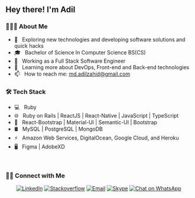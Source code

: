 <!--
**AdilZahid/AdilZahid** is a ✨ _special_ ✨ repository because its `README.md` (this file) appears on your GitHub profile.

  Here are some ideas to get you started:

  - 🔭 I’m currently working on ...
  - 🌱 I’m currently learning ...
  - 👯 I’m looking to collaborate on ...
  - 🤔 I’m looking for help with ...
  - 💬 Ask me about ...
  - 📫 How to reach me: ...
  - 😄 Pronouns: ...
  - ⚡ Fun fact: ...
  -->

  <h2> Hey there! I'm Adil</h2>

<h3> 👨🏻‍💻 About Me </h3>

- 🤔 &nbsp; Exploring new technologies and developing software solutions and quick hacks
- 🎓 &nbsp; Bachelor of Science In Computer Science BS(CS)
- 💼 &nbsp; Working as a Full Stack Software Engineer
- 🌱 &nbsp; Learning more about DevOps, Front-end and Back-end technologies
- 📫 &nbsp; How to reach me: md.adilzahid@gmail.com
<!-- - 🥅 &nbsp; 2023 Goals: Learn Web3, Graphql and Apollo Client -->

<h3> 🛠 Tech Stack </h3>

- 💻 &nbsp; Ruby
- 🌐 &nbsp; Ruby on Rails | ReactJS | React-Native | JavaScript | TypeScript
- 💈 &nbsp; React-Bootstrap | Material-UI | Semantic-UI | Bootstrap
- 🛢 &nbsp; MySQL | PostgreSQL | MongoDB
- ⚡  &nbsp; Amazon Web Services, DigitalOcean, Google Cloud, and Heroku
- 🖥 &nbsp; Figma | AdobeXD

<br/>

<!--
[![AdilZahid's GitHub Stats](https://github-readme-stats.vercel.app/api?username=adilzahid&show_icons=true)](https://github.com/adilzahid)

<p><img align="center" src="https://github-readme-streak-stats.herokuapp.com/?user=AdilZahid&" alt="Adil" /></p>


[![](https://komarev.com/ghpvc/?username=adilzahid&color=blue&label=Profile%20Views)](https://github.com/AdilZahid/AdilZahid)
[![](https://img.shields.io/github/followers/AdilZahid?label=GitHub%20Followers)](https://github.com/AdilZahid)
-->

<h3> 🤝🏻 Connect with Me </h3>

<p align="center">
<a href="https://www.linkedin.com/in/muhammadadil-/"><img alt="LinkedIn" src="https://img.shields.io/badge/LinkedIn-gray?style=flat-square&logo=linkedin"></a>
<a href="https://stackoverflow.com/users/10081945/adil-zahid"><img alt="Stackoverflow" src="https://img.shields.io/badge/Stackoverflow-gray?style=flat-square&logo=stackoverflow"></a>
<a href="mailto:md.adilzahid@gmail.com"><img alt="Email" src="https://img.shields.io/badge/Email-md.adilzahid@gmail.com-blue?style=flat-square&logo=gmail"></a>
<a href="https://join.skype.com/invite/pgMtInIudr1y"><img alt="Skype" src="https://img.shields.io/badge/m.adil118-Skype-blue?style=flat-square&logo=skype"></a>
<a aria-label="Chat on WhatsApp" href="https://wa.me/923134290891"> <img alt="Chat on WhatsApp" src="https://img.shields.io/badge/WhatsApp-gray?style=flat-square&logo=whatsapp" />
<a />
</p>
